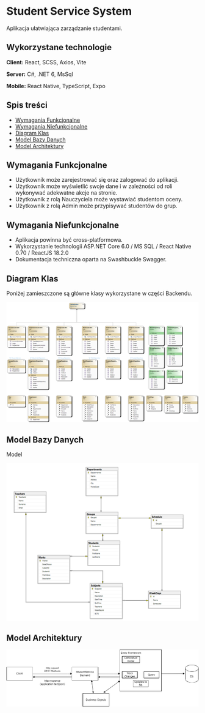 
# Student Service System

Aplikacja ułatwiająca zarządzanie studentami.




## Wykorzystane technologie

**Client:** React, SCSS, Axios, Vite

**Server:** C#, .NET 6, MsSql

**Mobile:** React Native, TypeScript, Expo


## Spis treści

 - [Wymagania Funkcjonalne](#-wymagania-funkcjonalne)
 - [Wymagania Niefunkcjonalne](#-wymagania-niefunkcjonalne)
 - [Diagram Klas](#-diagram-klas)
 - [Model Bazy Danych](#-model-bazy-danych)
 - [Model Architektury](#model-architektury)
 

## Wymagania Funkcjonalne

 - Użytkownik może zarejestrować się oraz zalogować do aplikacji.
 - Użytkownik może wyświetlić swoje dane i w zależności od roli wykonywać adekwatne akcje na stronie.
 - Użytkownik z rolą Nauczyciela może wystawiać studentom oceny.
 - Użytkownik z rolą Admin może przypisywać studentów do grup.

## Wymagania Niefunkcjonalne

 - Aplikacja powinna być cross-platformowa.
 - Wykorzystanie technologii ASP.NET Core 6.0 / MS SQL / React Native 0.70 / ReactJS 18.2.0
 - Dokumentacja techniczna oparta na Swashbuckle Swagger.

## Diagram Klas

Poniżej zamieszczone są główne klasy wykorzystane w części Backendu.

![alt text](https://raw.githubusercontent.com/FilipSokol/2022_GR2_Z6_BACKEND/master/Img/ClassDiagram.png)
## Model Bazy Danych

Model

![alt text](https://raw.githubusercontent.com/FilipSokol/2022_GR2_Z6_BACKEND/master/Img/database_model.png)
## Model Architektury
<a name="model_architektury"></a>
![alt text](https://raw.githubusercontent.com/FilipSokol/2022_GR2_Z6_BACKEND/master/Img/Architecture.png)
